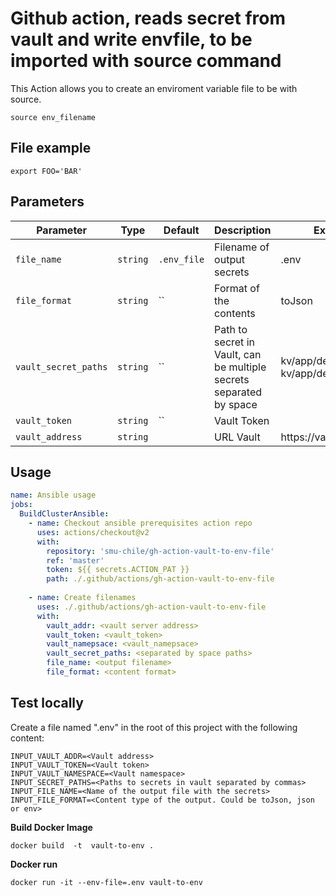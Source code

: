 # Github action, reads secret from vault and write envfile, to be imported with source command

This Action allows you to create an enviroment variable file to be with source.

`````
source env_filename
`````


## File example
`````
export FOO='BAR'
`````

## Parameters
| Parameter | Type | Default | Description | Example |
|-----------|------|---------|-------------|-------------|
| `file_name` | `string` | `.env_file` | Filename of output secrets | .env |
| `file_format` | `string` | `` | Format of the contents | toJson |
| `vault_secret_paths` | `string` | `` |  Path to secret in Vault, can be multiple secrets separated by space | kv/app/develop/input kv/app/develop/output | 
| `vault_token` | `string` | `` | Vault Token | |
| `vault_address` | `string` | | URL Vault | https://vault:8200 |

## Usage
```yaml
name: Ansible usage
jobs:
  BuildClusterAnsible:
    - name: Checkout ansible prerequisites action repo
      uses: actions/checkout@v2
      with:
        repository: 'smu-chile/gh-action-vault-to-env-file'
        ref: 'master'
        token: ${{ secrets.ACTION_PAT }} 
        path: ./.github/actions/gh-action-vault-to-env-file
        
    - name: Create filenames
      uses: ./.github/actions/gh-action-vault-to-env-file
      with:
        vault_addr: <vault server address>
        vault_token: <vault_token>
        vault_namepsace: <vault_namepsace>
        vault_secret_paths: <separated by space paths>
        file_name: <output filename> 
        file_format: <content format>
```


## Test locally

Create a file named ".env" in the root of this project with the following content:

`````
INPUT_VAULT_ADDR=<Vault address>
INPUT_VAULT_TOKEN=<Vault token>
INPUT_VAULT_NAMESPACE=<Vault namespace>
INPUT_SECRET_PATHS=<Paths to secrets in vault separated by commas>
INPUT_FILE_NAME=<Name of the output file with the secrets>
INPUT_FILE_FORMAT=<Content type of the output. Could be toJson, json or env>
`````

**Build Docker Image**

````
docker build  -t  vault-to-env .
````

**Docker run**

````
docker run -it --env-file=.env vault-to-env
````